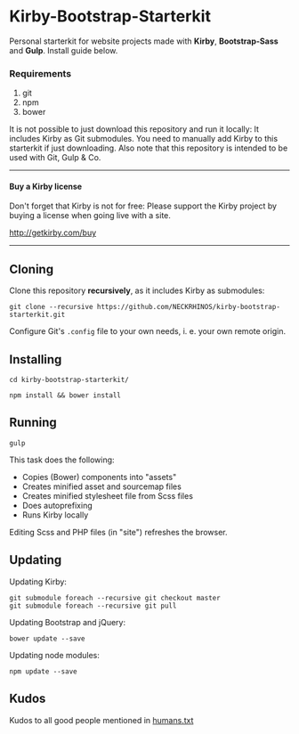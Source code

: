 # Kirby-Bootstrap-Starterkit

Personal starterkit for website projects made with **Kirby**, **Bootstrap-Sass** and **Gulp**. Install guide below.

### Requirements

1. git
2. npm
3. bower

It is not possible to just download this repository and run it locally: It includes Kirby as Git submodules. You need to manually add Kirby to this starterkit if just downloading. Also note that this repository is intended to be used with Git, Gulp & Co.

****

#### Buy a Kirby license

Don't forget that Kirby is not for free: Please support the Kirby project by buying a license when going live with a site.

http://getkirby.com/buy

****

## Cloning

Clone this repository **recursively**, as it includes Kirby as submodules:

    git clone --recursive https://github.com/NECKRHINOS/kirby-bootstrap-starterkit.git

Configure Git's ```.config``` file to your own needs, i. e. your own remote origin.

## Installing

    cd kirby-bootstrap-starterkit/

    npm install && bower install

## Running

    gulp

This task does the following:

- Copies (Bower) components into "assets"
- Creates minified asset and sourcemap files
- Creates minified stylesheet file from Scss files
- Does autoprefixing
- Runs Kirby locally

Editing Scss and PHP files (in "site") refreshes the browser.

## Updating

Updating Kirby:

    git submodule foreach --recursive git checkout master
    git submodule foreach --recursive git pull

Updating Bootstrap and jQuery:

    bower update --save

Updating node modules:

    npm update --save

## Kudos

Kudos to all good people mentioned in [humans.txt](https://github.com/NECKRHINOS/kirby-bootstrap-starterkit/blob/master/humans.txt)
